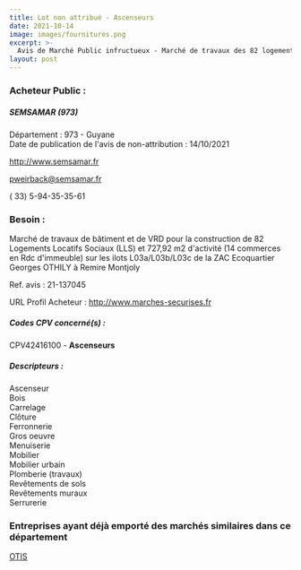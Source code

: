 ```yaml
---
title: Lot non attribué - Ascenseurs
date: 2021-10-14
image: images/fournitures.png
excerpt: >-
  Avis de Marché Public infructueux - Marché de travaux des 82 logements Terrasses de Beauregard , ZAC ECO QUARTIER G OTHILY
layout: post
---
```


### Acheteur Public :
##### SEMSAMAR (973)
Département : 973 - Guyane<br/>
Date de publication de l'avis de non-attribution : 14/10/2021


http://www.semsamar.fr

pweirback@semsamar.fr

( 33) 5-94-35-35-61
### Besoin :

Marché de travaux de bâtiment et de VRD pour la construction de 82 Logements Locatifs Sociaux (LLS) et 727,92 m2 d'activité (14 commerces en Rdc d'immeuble) sur les ilots L03a/L03b/L03c de la ZAC Ecoquartier Georges OTHILY à Remire Montjoly

Ref. avis : 21-137045

URL Profil Acheteur : http://www.marches-securises.fr

##### Codes CPV concerné(s) :
CPV42416100 - **Ascenseurs** <br/>

##### Descripteurs :
Ascenseur <br/>
Bois <br/>
Carrelage <br/>
Clôture <br/>
Ferronnerie <br/>
Gros oeuvre <br/>
Menuiserie <br/>
Mobilier <br/>
Mobilier urbain <br/>
Plomberie (travaux) <br/>
Revêtements de sols <br/>
Revêtements muraux <br/>
Serrurerie <br/>

### Entreprises ayant déjà emporté des marchés similaires dans ce département
<a href="/entreprise-572/siren-542107800">OTIS</a><br/><br/>
